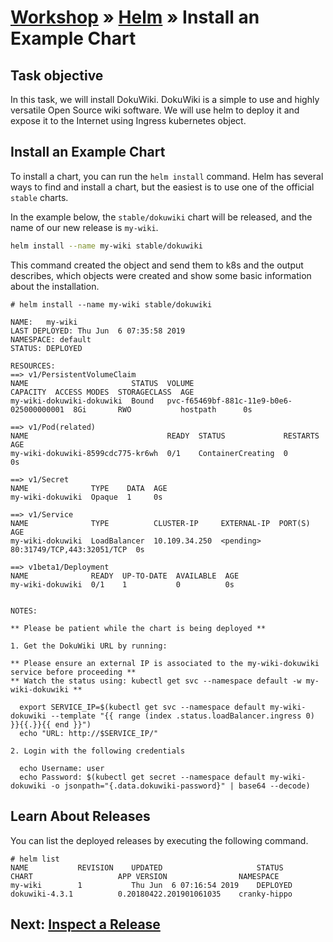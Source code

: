 # [Workshop](../README.md) &raquo; [Helm](./README.md) &raquo; Install an Example Chart

## Task objective

In this task, we will install DokuWiki. DokuWiki is a simple to use and highly
versatile Open Source wiki software. We will use helm to deploy it and expose it
to the Internet using Ingress kubernetes object.

## Install an Example Chart

To install a chart, you can run the `helm install` command. Helm has several
ways to find and install a chart, but the easiest is to use one of the official
`stable` charts.

In the example below, the `stable/dokuwiki` chart will be released, and the
name of our new release is `my-wiki`.

```bash
helm install --name my-wiki stable/dokuwiki
```

This command created the object and send them to k8s and the output describes,
which objects were created and show some basic information about the
installation.

```console
# helm install --name my-wiki stable/dokuwiki

NAME:   my-wiki
LAST DEPLOYED: Thu Jun  6 07:35:58 2019
NAMESPACE: default
STATUS: DEPLOYED

RESOURCES:
==> v1/PersistentVolumeClaim
NAME                       STATUS  VOLUME                                    CAPACITY  ACCESS MODES  STORAGECLASS  AGE
my-wiki-dokuwiki-dokuwiki  Bound   pvc-f65469bf-881c-11e9-b0e6-025000000001  8Gi       RWO           hostpath      0s

==> v1/Pod(related)
NAME                               READY  STATUS             RESTARTS  AGE
my-wiki-dokuwiki-8599cdc775-kr6wh  0/1    ContainerCreating  0         0s

==> v1/Secret
NAME              TYPE    DATA  AGE
my-wiki-dokuwiki  Opaque  1     0s

==> v1/Service
NAME              TYPE          CLUSTER-IP     EXTERNAL-IP  PORT(S)                     AGE
my-wiki-dokuwiki  LoadBalancer  10.109.34.250  <pending>    80:31749/TCP,443:32051/TCP  0s

==> v1beta1/Deployment
NAME              READY  UP-TO-DATE  AVAILABLE  AGE
my-wiki-dokuwiki  0/1    1           0          0s


NOTES:

** Please be patient while the chart is being deployed **

1. Get the DokuWiki URL by running:

** Please ensure an external IP is associated to the my-wiki-dokuwiki service before proceeding **
** Watch the status using: kubectl get svc --namespace default -w my-wiki-dokuwiki **

  export SERVICE_IP=$(kubectl get svc --namespace default my-wiki-dokuwiki --template "{{ range (index .status.loadBalancer.ingress 0) }}{{.}}{{ end }}")
  echo "URL: http://$SERVICE_IP/"

2. Login with the following credentials

  echo Username: user
  echo Password: $(kubectl get secret --namespace default my-wiki-dokuwiki -o jsonpath="{.data.dokuwiki-password}" | base64 --decode)

```

## Learn About Releases

You can list the deployed releases by executing the following command.

```console
# helm list
NAME           REVISION    UPDATED                     STATUS      CHART                   APP VERSION                NAMESPACE
my-wiki        1           Thu Jun  6 07:16:54 2019    DEPLOYED    dokuwiki-4.3.1          0.20180422.201901061035    cranky-hippo
```

## Next: [Inspect a Release](./02_inspect_upgrade.md)
